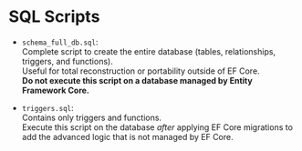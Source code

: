 # SQL Scripts

- `schema_full_db.sql`:  
  Complete script to create the entire database (tables, relationships, triggers, and functions).  
  Useful for total reconstruction or portability outside of EF Core.  
  **Do not execute this script on a database managed by Entity Framework Core.**

- `triggers.sql`:  
  Contains only triggers and functions.  
  Execute this script on the database *after* applying EF Core migrations to add the advanced logic that is not managed by EF Core.
